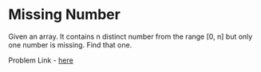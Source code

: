 # Missing Number

Given an array. It contains n distinct number from the range [0, n] but only one number is missing. Find that one.

Problem Link - [here](https://leetcode.com/problems/missing-number/description/)
